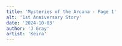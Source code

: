 ```yaml
---
title: 'Mysteries of the Arcana - Page 1'
alt: '1st Anniversary Story'
date: '2024-10-03'
author: 'J Gray'
artist: 'Keira'
---
```

